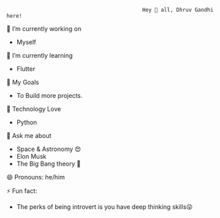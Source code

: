 





                                                Hey 👋 all, Dhruv Gandhi here! 
                                              
                                                   









 🔭 I’m currently working on 
- Myself

 
🌱 I’m currently learning
- Flutter

📌 My Goals 
- To Build more projects.

 
💜 Technology Love
- Python


 


 💬 Ask me about 
- Space & Astronomy 😍
- Elon Musk
- The Big Bang theory 🎥
 
  
 

 😄 Pronouns: he/him

 ⚡ Fun fact: 
 - The perks of being introvert is you have deep thinking skills😜
 
 
 
